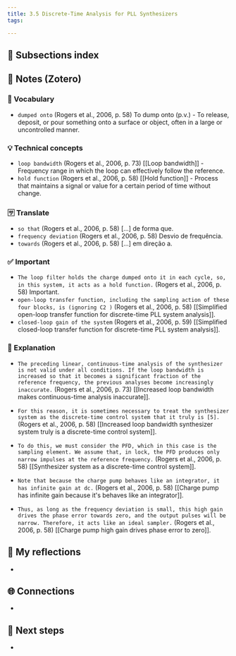 ```yaml
---
title: 3.5 Discrete-Time Analysis for PLL Synthesizers
tags:

---
```


## 📄 Subsections index


## 🔗 Notes (Zotero)
### 📌 Vocabulary
- `dumped onto` (Rogers et al., 2006, p. 58)
	To dump onto (p.v.) - To release, deposit, or pour something onto a surface or object, often in a large or uncontrolled manner.

### 💡 Technical concepts
- `loop bandwidth` (Rogers et al., 2006, p. 73)
	[[Loop bandwidth]] - Frequency range in which the loop can effectively follow the reference.
- `hold function` (Rogers et al., 2006, p. 58)
	[[Hold function]] - Process that maintains a signal or value for a certain period of time without change.

### 🈂️ Translate
- `so that` (Rogers et al., 2006, p. 58)
	[...] de forma que.
- `frequency deviation` (Rogers et al., 2006, p. 58)
	Desvio de frequência.
- `towards` (Rogers et al., 2006, p. 58)
	[...] em direção a.

### ✅️ Important
- `The loop filter holds the charge dumped onto it in each cycle, so, in this system, it acts as a hold function.` (Rogers et al., 2006, p. 58) Important.
- `open-loop transfer function, including the sampling action of these four blocks, is (ignoring C2 )` (Rogers et al., 2006, p. 58)
	[[Simplified open-loop transfer function for discrete-time PLL system analysis]].
- `closed-loop gain of the system` (Rogers et al., 2006, p. 59)
	[[Simplified closed-loop transfer function for discrete-time PLL system analysis]].

### ️🔶 Explanation
- `The preceding linear, continuous-time analysis of the synthesizer is not valid under all conditions. If the loop bandwidth is increased so that it becomes a significant fraction of the reference frequency, the previous analyses become increasingly inaccurate.` (Rogers et al., 2006, p. 73)
	[[Increased loop bandwidth makes continuous-time analysis inaccurate]].

- `For this reason, it is sometimes necessary to treat the synthesizer system as the discrete-time control system that it truly is [5].` (Rogers et al., 2006, p. 58)
	[[Increased loop bandwidth synthesizer system truly is a discrete-time control system]].
- `To do this, we must consider the PFD, which in this case is the sampling element. We assume that, in lock, the PFD produces only narrow impulses at the reference frequency.` (Rogers et al., 2006, p. 58)
	[[Synthesizer system as a discrete-time control system]].
- `Note that because the charge pump behaves like an integrator, it has infinite gain at dc.` (Rogers et al., 2006, p. 58)
	[[Charge pump has infinite gain because it's behaves like an integrator]].

- `Thus, as long as the frequency deviation is small, this high gain drives the phase error towards zero, and the output pulses will be narrow. Therefore, it acts like an ideal sampler.` (Rogers et al., 2006, p. 58)
	[[Charge pump high gain drives phase error to zero]].


## 📝 My reflections
- 

## 🌐 Connections
- 

## 🧭 Next steps
- 

 